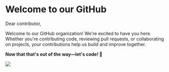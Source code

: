 # Welcome to our GitHub

Dear contributor,

Welcome to our GitHub organization! We're excited to have you here. Whether you're contributing code, reviewing pull requests, or collaborating on projects, your contributions help us build and improve together.


**Now that that's out of the way—let's code! 🚀**


![](https://media3.giphy.com/media/v1.Y2lkPTc5MGI3NjExenQ1NzczZ3g4eTNjOXRvZHVoMW9yNDM2Y2djc3FiNWd5dXdpaDg1dSZlcD12MV9pbnRlcm5hbF9naWZfYnlfaWQmY3Q9Zw/4Zgy9QqzWU8C3ugvCa/giphy.gif)